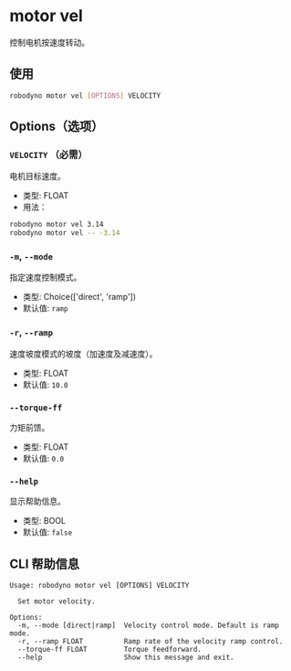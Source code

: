 # motor vel

控制电机按速度转动。

## 使用

```bash
robodyno motor vel [OPTIONS] VELOCITY
```

## Options（选项）

### `VELOCITY` （必需）

电机目标速度。

- 类型: FLOAT
- 用法：

```bash
robodyno motor vel 3.14
robodyno motor vel -- -3.14
```

### `-m`, `--mode`

指定速度控制模式。

- 类型: Choice(['direct', 'ramp'])
- 默认值: `ramp`

### `-r`, `--ramp`

速度坡度模式的坡度（加速度及减速度）。

- 类型: FLOAT
- 默认值: `10.0`

### `--torque-ff`

力矩前馈。

- 类型: FLOAT
- 默认值: `0.0`

### `--help`

显示帮助信息。

- 类型: BOOL
- 默认值: `false`

## CLI 帮助信息

```
Usage: robodyno motor vel [OPTIONS] VELOCITY

  Set motor velocity.

Options:
  -m, --mode [direct|ramp]  Velocity control mode. Default is ramp mode.
  -r, --ramp FLOAT          Ramp rate of the velocity ramp control.
  --torque-ff FLOAT         Torque feedforward.
  --help                    Show this message and exit.
```

